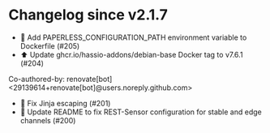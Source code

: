 # Changelog since v2.1.7
- 🐛 Add PAPERLESS_CONFIGURATION_PATH environment variable to Dockerfile (#205) 
- ⬆️ Update ghcr.io/hassio-addons/debian-base Docker tag to v7.6.1 (#204)

Co-authored-by: renovate[bot] <29139614+renovate[bot]@users.noreply.github.com> 
- 🐛 Fix Jinja escaping (#201) 
- 📝 Update README to fix REST-Sensor configuration for stable and edge channels (#200) 
